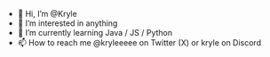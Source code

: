 - 👋 Hi, I’m @Kryle
- 👀 I’m interested in anything
- 🌱 I’m currently learning Java / JS / Python
- 📫 How to reach me @kryleeeee on Twitter (X) or kryle on Discord

<!---
Kryle/Kryle is a ✨ special ✨ repository because its `README.md` (this file) appears on your GitHub profile.
You can click the Preview link to take a look at your changes.
--->
